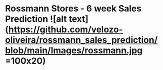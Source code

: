 # Rossmann Stores - 6 week Sales Prediction ![alt text](https://github.com/velozo-oliveira/rossmann_sales_prediction/blob/main/Images/rossmann.jpg =100x20)

